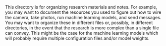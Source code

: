 This directory is for organizing research materials and notes. 
For example, you may want to document the resources you used to figure out how to wire the camera, take photos, 
run machine learning models, and send messages. You may want to organize these in different files or, possibly, in
different directories, in the event that the research is more complex than a single file can convey. This might be the
case for the machine learning models which will probably require multiple configuration files and/or model weights.
